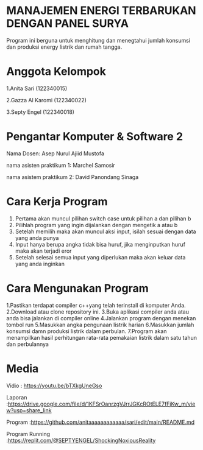 # MANAJEMEN ENERGI TERBARUKAN DENGAN PANEL SURYA
Program ini berguna untuk menghitung dan menegtahui jumlah konsumsi dan produksi energy listrik dan rumah tangga.

# Anggota Kelompok
1.Anita Sari (122340015)

2.Gazza Al Karomi (122340022)

3.Septy Engel (122340018)

# Pengantar Komputer & Software 2
Nama Dosen: Asep Nurul Ajiid Mustofa

nama asisten praktikum 1: Marchel Samosir

nama asistem praktikum 2: David Panondang Sinaga

# Cara Kerja Program
1. Pertama akan muncul pilihan switch case untuk pilihan a dan pilihan b 
2. Pilihlah program yang ingin dijalankan dengan mengetik a atau b
3. Setelah memilih maka akan muncul aksi input, isilah sesuai dengan data yang anda punya
4. Input hanya berupa angka tidak bisa huruf, jika menginputkan huruf maka akan terjadi eror
5. Setelah selesai semua input yang diperlukan maka akan keluar data yang anda inginkan

# Cara Mengunakan Program
1.Pastikan terdapat compiler c++yang telah terinstall di komputer Anda.
2.Download atau clone repository ini.
3.Buka aplikasi compiler anda atau anda bisa jalankan di compiler online
4.Jalankan program dengan menekan tombol run
5.Masukkan angka pengunaan listrik harian
6.Masukkan jumlah konsumsi damn produksi listrik dalam perbulan.
7.Program akan menampilkan hasil perhitungan rata-rata pemakaian listrik dalam satu tahun dan perbulannya
# Media
Vidio : https://youtu.be/bTXkgUneGso

Laporan :https://drive.google.com/file/d/1KFSrOanrzgVJrrJGKcROtELE7fFjKw_m/view?usp=share_link

Program :https://github.com/anitaaaaaaaaaaaa/sari/edit/main/README.md

Program Running :https://replit.com/@SEPTYENGEL/ShockingNoxiousReality
